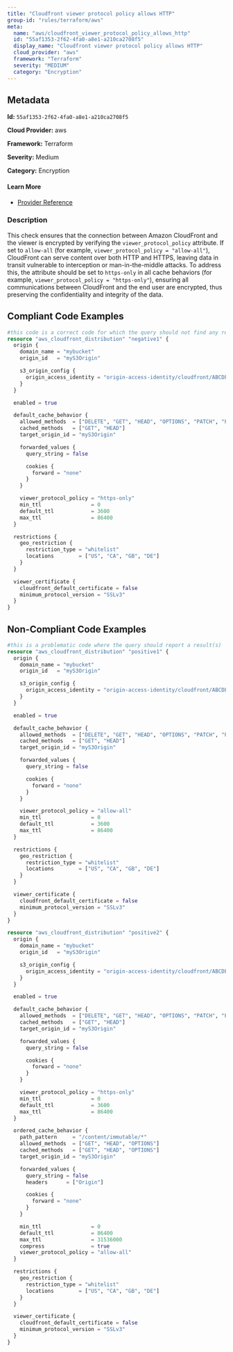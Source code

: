 ```yaml
---
title: "Cloudfront viewer protocol policy allows HTTP"
group-id: "rules/terraform/aws"
meta:
  name: "aws/cloudfront_viewer_protocol_policy_allows_http"
  id: "55af1353-2f62-4fa0-a8e1-a210ca2708f5"
  display_name: "Cloudfront viewer protocol policy allows HTTP"
  cloud_provider: "aws"
  framework: "Terraform"
  severity: "MEDIUM"
  category: "Encryption"
---
```

## Metadata

**Id:** `55af1353-2f62-4fa0-a8e1-a210ca2708f5`

**Cloud Provider:** aws

**Framework:** Terraform

**Severity:** Medium

**Category:** Encryption

#### Learn More

 - [Provider Reference](https://registry.terraform.io/providers/hashicorp/aws/latest/docs/resources/cloudfront_distribution)

### Description

 This check ensures that the connection between Amazon CloudFront and the viewer is encrypted by verifying the `viewer_protocol_policy` attribute. If set to `allow-all` (for example, `viewer_protocol_policy = "allow-all"`), CloudFront can serve content over both HTTP and HTTPS, leaving data in transit vulnerable to interception or man-in-the-middle attacks. To address this, the attribute should be set to `https-only` in all cache behaviors (for example, `viewer_protocol_policy = "https-only"`), ensuring all communications between CloudFront and the end user are encrypted, thus preserving the confidentiality and integrity of the data.


## Compliant Code Examples
```terraform
#this code is a correct code for which the query should not find any result
resource "aws_cloudfront_distribution" "negative1" {
  origin {
    domain_name = "mybucket"
    origin_id   = "myS3Origin"

    s3_origin_config {
      origin_access_identity = "origin-access-identity/cloudfront/ABCDEFG1234567"
    }
  }

  enabled = true

  default_cache_behavior {
    allowed_methods  = ["DELETE", "GET", "HEAD", "OPTIONS", "PATCH", "POST", "PUT"]
    cached_methods   = ["GET", "HEAD"]
    target_origin_id = "myS3Origin"

    forwarded_values {
      query_string = false

      cookies {
        forward = "none"
      }
    }

    viewer_protocol_policy = "https-only"
    min_ttl                = 0
    default_ttl            = 3600
    max_ttl                = 86400
  }

  restrictions {
    geo_restriction {
      restriction_type = "whitelist"
      locations        = ["US", "CA", "GB", "DE"]
    }
  }

  viewer_certificate {
    cloudfront_default_certificate = false
    minimum_protocol_version = "SSLv3"
  }
}
```
## Non-Compliant Code Examples
```terraform
#this is a problematic code where the query should report a result(s)
resource "aws_cloudfront_distribution" "positive1" {
  origin {
    domain_name = "mybucket"
    origin_id   = "myS3Origin"

    s3_origin_config {
      origin_access_identity = "origin-access-identity/cloudfront/ABCDEFG1234567"
    }
  }

  enabled = true

  default_cache_behavior {
    allowed_methods  = ["DELETE", "GET", "HEAD", "OPTIONS", "PATCH", "POST", "PUT"]
    cached_methods   = ["GET", "HEAD"]
    target_origin_id = "myS3Origin"

    forwarded_values {
      query_string = false

      cookies {
        forward = "none"
      }
    }

    viewer_protocol_policy = "allow-all"
    min_ttl                = 0
    default_ttl            = 3600
    max_ttl                = 86400
  }

  restrictions {
    geo_restriction {
      restriction_type = "whitelist"
      locations        = ["US", "CA", "GB", "DE"]
    }
  }

  viewer_certificate {
    cloudfront_default_certificate = false
    minimum_protocol_version = "SSLv3"
  }
}

resource "aws_cloudfront_distribution" "positive2" {
  origin {
    domain_name = "mybucket"
    origin_id   = "myS3Origin"

    s3_origin_config {
      origin_access_identity = "origin-access-identity/cloudfront/ABCDEFG1234567"
    }
  }

  enabled = true

  default_cache_behavior {
    allowed_methods  = ["DELETE", "GET", "HEAD", "OPTIONS", "PATCH", "POST", "PUT"]
    cached_methods   = ["GET", "HEAD"]
    target_origin_id = "myS3Origin"

    forwarded_values {
      query_string = false

      cookies {
        forward = "none"
      }
    }

    viewer_protocol_policy = "https-only"
    min_ttl                = 0
    default_ttl            = 3600
    max_ttl                = 86400
  }

  ordered_cache_behavior {
    path_pattern     = "/content/immutable/*"
    allowed_methods  = ["GET", "HEAD", "OPTIONS"]
    cached_methods   = ["GET", "HEAD", "OPTIONS"]
    target_origin_id = "myS3Origin"

    forwarded_values {
      query_string = false
      headers      = ["Origin"]

      cookies {
        forward = "none"
      }
    }

    min_ttl                = 0
    default_ttl            = 86400
    max_ttl                = 31536000
    compress               = true
    viewer_protocol_policy = "allow-all"
  }

  restrictions {
    geo_restriction {
      restriction_type = "whitelist"
      locations        = ["US", "CA", "GB", "DE"]
    }
  }

  viewer_certificate {
    cloudfront_default_certificate = false
    minimum_protocol_version = "SSLv3"
  }
}
```
